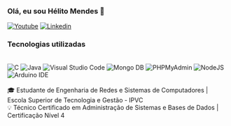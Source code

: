 ### Olá, eu sou Hélito Mendes 👋

[![Youtube](https://img.shields.io/badge/YouTube-FF0000?style=for-the-badge&logo=youtube&logoColor=white)](http://www.youtube.com/@h3litomendes)
[![Linkedin](https://img.shields.io/badge/LinkedIn-0077B5?style=for-the-badge&logo=linkedin&logoColor=white)](www.linkedin.com/in/helitomendes)



### Tecnologias utilizadas 
<div style= "display:inline_block"><br/>
<img align= "center" alt="C" src="https://img.shields.io/badge/C-00599C?style=for-the-badge&logo=c&logoColor=white"/>
<img align= "center" alt="Java" src="https://img.shields.io/badge/Java-ED8B00?style=for-the-badge&logo=openjdk&logoColor=white"/>
<img align= "center" alt="Visual Studio Code" src="https://custom-icon-badges.demolab.com/badge/Visual%20Studio%20Code-0078d7.svg?logo=vsc&logoColor=white)](#)"/>
<img align= "center" alt="Mongo DB" src="[https://img.shields.io/badge/Java-ED8B00?style=for-the-badge&logo=openjdk&logoColor=white](https://img.shields.io/badge/MongoDB-4EA94B?style=for-the-badge&logo=mongodb&logoColor=white)"/>
<img align= "center" alt="PHPMyAdmin" src="[https://img.shields.io/badge/MySQL-005C84?style=for-the-badge&logo=mysql&logoColor=white](https://img.shields.io/badge/phpmyadmin-6C78AF?style=for-the-badge&logo=phpmyadmin&logoColor=white)"/>
<img align= "center" alt="NodeJS" src="https://img.shields.io/badge/Node%20js-339933?style=for-the-badge&logo=nodedotjs&logoColor=white"/>
  <img align= "center" alt="Arduino IDE" src="[https://img.shields.io/badge/Node%20js-339933?style=for-the-badge&logo=nodedotjs&logoColor=white](https://img.shields.io/badge/Arduino_IDE-00979D?style=for-the-badge&logo=arduino&logoColor=white")"/>
  
</div><br/>
 🎓 Estudante de Engenharia de Redes e Sistemas de Computadores | Escola Superior de Tecnologia e Gestão - IPVC <br>
  💡 Técnico Certificado em Administração de Sistemas e Bases de Dados | Certificação Nível 4 <br>

 


